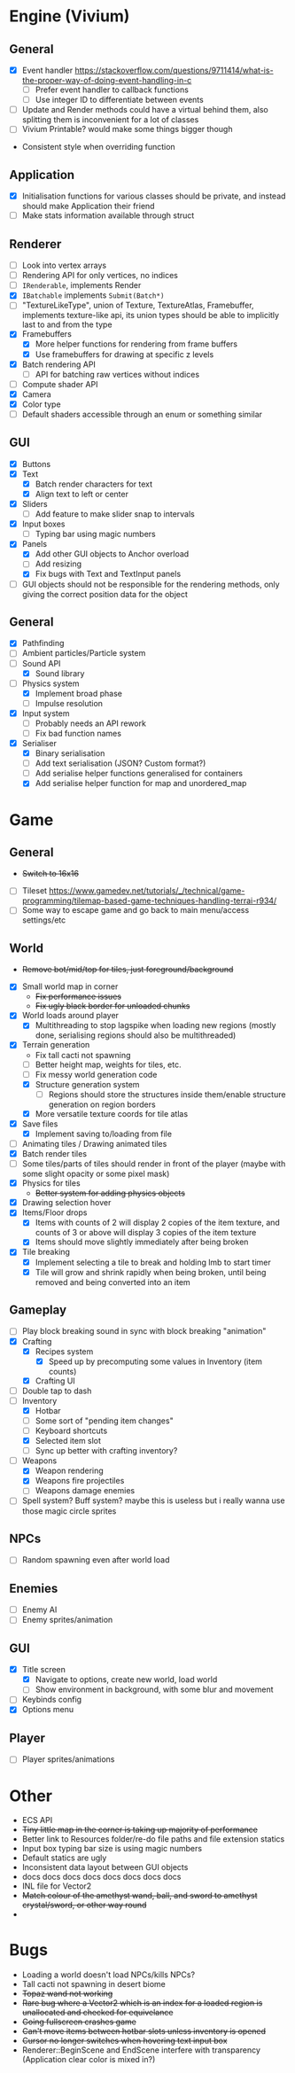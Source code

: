 # Engine (Vivium)
## General
- [x] Event handler https://stackoverflow.com/questions/9711414/what-is-the-proper-way-of-doing-event-handling-in-c
    - [ ] Prefer event handler to callback functions
    - [ ] Use integer ID to differentiate between events
- [ ] Update and Render methods could have a virtual behind them, also splitting them is inconvenient for a lot of classes 
- [ ] Vivium Printable? would make some things bigger though
- Consistent style when overriding function

## Application
- [x] Initialisation functions for various classes should be private, and instead should make Application their friend
- [ ] Make stats information available through struct

## Renderer
- [ ] Look into vertex arrays
- [ ] Rendering API for only vertices, no indices
- [ ] `IRenderable`, implements Render
- [x] `IBatchable` implements `Submit(Batch*)`
- [ ] "TextureLikeType", union of Texture, TextureAtlas, Framebuffer, implements texture-like api, its union types should be able to implicitly last to and from the type
- [x] Framebuffers
    - [x] More helper functions for rendering from frame buffers
    - [x] Use framebuffers for drawing at specific z levels
- [x] Batch rendering API
    - [ ] API for batching raw vertices without indices
- [ ] Compute shader API
- [x] Camera
- [x] Color type
- [ ] Default shaders accessible through an enum or something similar

## GUI
- [x] Buttons
- [x] Text
    - [x] Batch render characters for text
    - [x] Align text to left or center
- [x] Sliders
    - [ ] Add feature to make slider snap to intervals
- [x] Input boxes
    - [ ] Typing bar using magic numbers
- [x] Panels
    - [x] Add other GUI objects to Anchor overload
    - [ ] Add resizing
    - [x] Fix bugs with Text and TextInput panels
- [ ] GUI objects should not be responsible for the rendering methods, only giving the correct position data for the object

## General
- [x] Pathfinding
- [ ] Ambient particles/Particle system
- [ ] Sound API
    - [x] Sound library
- [ ] Physics system
    - [x] Implement broad phase
    - [ ] Impulse resolution
- [x] Input system
    - [ ] Probably needs an API rework
    - [ ] Fix bad function names
- [x] Serialiser
    - [x] Binary serialisation
    - [ ] Add text serialisation (JSON? Custom format?)
    - [ ] Add serialise helper functions generalised for containers
    - [x] Add serialise helper function for map and unordered_map

# Game
## General
- ~~Switch to 16x16~~
- [ ] Tileset https://www.gamedev.net/tutorials/_/technical/game-programming/tilemap-based-game-techniques-handling-terrai-r934/
- [ ] Some way to escape game and go back to main menu/access settings/etc

## World
- ~~Remove bot/mid/top for tiles, just foreground/background~~
- [x] Small world map in corner
    - ~~Fix performance issues~~
    - ~~Fix ugly black border for unloaded chunks~~
- [x] World loads around player
    - [x] Multithreading to stop lagspike when loading new regions (mostly done, serialising regions should also be multithreaded)
- [x] Terrain generation
    - Fix tall cacti not spawning
    - [ ] Better height map, weights for tiles, etc.
    - [ ] Fix messy world generation code
    - [x] Structure generation system
        - [ ] Regions should store the structures inside them/enable structure generation on region borders
    - [x] More versatile texture coords for tile atlas
- [x] Save files
    - [x] Implement saving to/loading from file
- [ ] Animating tiles / Drawing animated tiles
- [x] Batch render tiles
- [ ] Some tiles/parts of tiles should render in front of the player (maybe with some slight opacity or some pixel mask)
- [x] Physics for tiles
    - ~~Better system for adding physics objects~~
- [x] Drawing selection hover
- [x] Items/Floor drops
     - [x] Items with counts of 2 will display 2 copies of the item texture, and counts of 3 or above will display 3 copies of the item texture
     - [x] Items should move slightly immediately after being broken
- [x] Tile breaking
    - [x] Implement selecting a tile to break and holding lmb to start timer
    - [x] Tile will grow and shrink rapidly when being broken, until being removed and being converted into an item

## Gameplay
- [ ] Play block breaking sound in sync with block breaking "animation"
- [x] Crafting
    - [x] Recipes system
        - [x] Speed up by precomputing some values in Inventory (item counts)
    - [x] Crafting UI
- [ ] Double tap to dash
- [ ] Inventory
    - [x] Hotbar
    - [ ] Some sort of "pending item changes"
    - [ ] Keyboard shortcuts
    - [x] Selected item slot
    - [ ] Sync up better with crafting inventory?
- [ ] Weapons
    - [x] Weapon rendering
    - [x] Weapons fire projectiles
    - [ ] Weapons damage enemies
- [ ] Spell system? Buff system? maybe this is useless but i really wanna use those magic circle sprites

## NPCs
- [ ] Random spawning even after world load 

## Enemies
- [ ] Enemy AI
- [ ] Enemy sprites/animation

## GUI
- [x] Title screen
    - [x] Navigate to options, create new world, load world
    - [ ] Show environment in background, with some blur and movement
- [ ] Keybinds config
- [x] Options menu

## Player
- [ ] Player sprites/animations

# Other
- ECS API
- ~~Tiny little map in the corner is taking up majority of performance~~
- Better link to Resources folder/re-do file paths and file extension statics
- Input box typing bar size is using magic numbers
- Default statics are ugly
- Inconsistent data layout between GUI objects
- docs docs docs docs docs docs docs docs
- INL file for Vector2
- ~~Match colour of the amethyst wand, ball, and sword to amethyst crystal/sword, or other way round~~
- 

# Bugs
- Loading a world doesn't load NPCs/kills NPCs?
- Tall cacti not spawning in desert biome
- ~~Topaz wand not working~~
- ~~Rare bug where a Vector2 which is an index for a loaded region is unallocated and checked for equivelance~~
- ~~Going fullscreen crashes game~~
- ~~Can't move items between hotbar slots unless inventory is opened~~
- ~~Cursor no longer switches when hovering text input box~~
- Renderer::BeginScene and EndScene interfere with transparency (Application clear color is mixed in?)